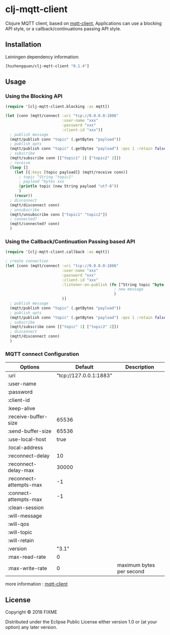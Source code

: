 # clj-mqtt-client

Clojure MQTT client, based on [mqtt-client](https://github.com/fusesource/mqtt-client), Applications can use a blocking API style, or a callback/continuations passing API style.

## Installation

Leiningen dependency information:

```clojure
[huzhengquan/clj-mqtt-client "0.1.4"]
```

## Usage

### Using the Blocking API

```clojure
(require '[clj-mqtt-client.blocking :as mqtt])

(let [conn (mqtt/connect :uri "tcp://0.0.0.0:1886"
                         :user-name "xxx"
                         :password "xxx"
                         :client-id "xxx")]
  ; publish message
  (mqtt/publish conn "topic" (.getBytes "payload"))
  ; publish opts
  (mqtt/publish conn "topic" (.getBytes "payload") :qos 1 :retain false)
  ; subscribe
  (mqtt/subscribe conn [["topic1" 1] ["topic2" 2]])
  ; receive
  (loop []
    (let [{:keys [topic payload]} (mqtt/receive conn)]
      ; topic ^String "topic1"
      ; payload ^bytes xxx 
      (println topic (new String payload "utf-8"))
      )
    (recur))
  ; disconnect
  (mqtt/disconnect conn)
  ; unsubscribe
  (mqtt/unsubscribe conn ["topic1" "topic2"])
  ; connected?
  (mqtt/connected? conn)
  )
```

### Using the Callback/Continuation Passing based API

```clojure
(require '[clj-mqtt-client.callback :as mqtt])

; create connection
(let [conn (mqtt/connect :uri "tcp://0.0.0.0:1886"
                         :user-name "xxx"
                         :password "xxx"
                         :client-id "xxx"
                         :listener-on-publish (fn [^String topic ^byte payload] 
                                                ; new message
                                                )
                         )]
  ; publish message
  (mqtt/publish conn "topic" (.getBytes "payload"))
  ; publish opts
  (mqtt/publish conn "topic" (.getBytes "payload") :qos 1 :retain false)
  ; subscribe
  (mqtt/subscribe conn [["topic" 1] ["topic2" 2]])
  ; disconnect
  (mqtt/disconnect conn)
  )
```

### MQTT connect Configuration

| Options                   | Default                  | Description                    |
| ------------------------- | ------------------------ | ------------------------------ |
| :uri                      | "tcp://127.0.0.1:1883"   |                                |
| :user-name                |                          |                                |
| :password                 |                          |                                |
| :client-id                |                          |                                |
| :keep-alive               |                          |                                |
| :receive-buffer-size      | 65536                    |                                |
| :send-buffer-size         | 65536                    |                                |
| :use-local-host           | true                     |                                |
| :local-address            |                          |                                |
| :reconnect-delay          | 10                       |                                |
| :reconnect-delay-max      | 30000                    |                                |
| :reconnect-attempts-max   | -1                       |                                |
| :connect-attempts-max     | -1                       |                                |
| :clean-session            |                          |                                |
| :will-message             |                          |                                |
| :will-qos                 |                          |                                |
| :will-topic               |                          |                                |
| :will-retain              |                          |                                |
| :version                  | "3.1"                    |                                |
| :max-read-rate            | 0                        |                                |
| :max-write-rate           | 0                        | maximum bytes per second       |

more information : [mqtt-client](https://github.com/fusesource/mqtt-client)

## License

Copyright © 2018 FIXME

Distributed under the Eclipse Public License either version 1.0 or (at
your option) any later version.
